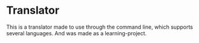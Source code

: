 # Translator

This is a translator made to use through the command line, which supports several languages. And was made as a learning-project.
